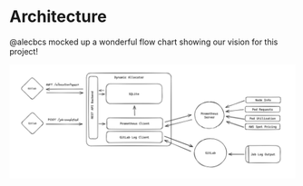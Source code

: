 # Architecture

@alecbcs mocked up a wonderful flow chart showing our vision for this project!

![flow chart showing spack-gantry architecture](./img/arch.png)
